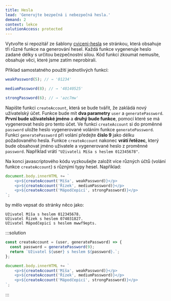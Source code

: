 ```yaml
---
title: Hesla
lead: 'Generujte bezpečná i nebezpečná hesla.'
demand: 2
context: lekce
solutionAccess: protected
---
```


Vytvořte si repozitář ze šablony [cviceni-hesla](https://github.com/Czechitas-podklady-WEB/cviceni-hesla) se stránkou, která obsahuje tři různé funkce na generování hesel. Každá funkce vygeneruje heslo zadané délky s určitou bezpečnostní silou. Kód funkcí zkoumat nemusíte, obsahuje věci, které jsme zatím neprobírali.

Příklad samostatného použití jednotlivých funkcí:

```js
weakPassword(5); // → '01234'
```

```js
mediumPassword(8); // → '48140525'
```

```js
strongPassword(6); // → 'azc7mw'
```

Napište funkci `createAccount`, která se bude tvářit, že zakládá nový uživatelský účet. Funkce bude mít **dva parametry** `user` a `generatePassword`. **První bude uživatelské jméno** a **druhý bude funkce**, pomocí které se má vygenerovat heslo pro tento účet.
Ve funkci `createAccount` si do proměnné `password` uložte heslo vygenerované voláním funkce `generatePassword`.
Funkci `generatePassword` při volání předejte **číslo 9** jako délku požadovaného hesla.
Funkce `createAccount` nakonec **vrátí řetězec**, který bude obsahovat jméno uživatele a vygenerované heslo z proměnné `password`.
Například vrátí `"Uživateli Míša s heslem 012345678"`.

Na konci javascriptového kódu vyzkoušejte založit více různých účtů (volání funkce `createAccount`) s různými typy hesel. Například:

```js
document.body.innerHTML += `
	<p>${createAccount('Míša', weakPassword)}</p>
	<p>${createAccount('Řízek', mediumPassword)}</p>
	<p>${createAccount('Mápodčepicí', strongPassword)}</p>
`;
```

by mělo vepsat do stránky něco jako:

```text
Uživatel Míša s heslem 012345678.
Uživatel Řízek s heslem 074031827.
Uživatel Mápodčepicí s heslem mwwf9epts.
```

:::solution

```js
const createAccount = (user, generatePassword) => {
  const password = generatePassword(9);
  return `Uživatel ${user} s heslem ${password}.`;
};

document.body.innerHTML += `
	<p>${createAccount('Míša', weakPassword)}</p>
	<p>${createAccount('Řízek', mediumPassword)}</p>
	<p>${createAccount('Mápodčepicí', strongPassword)}</p>
`;
```

:::
